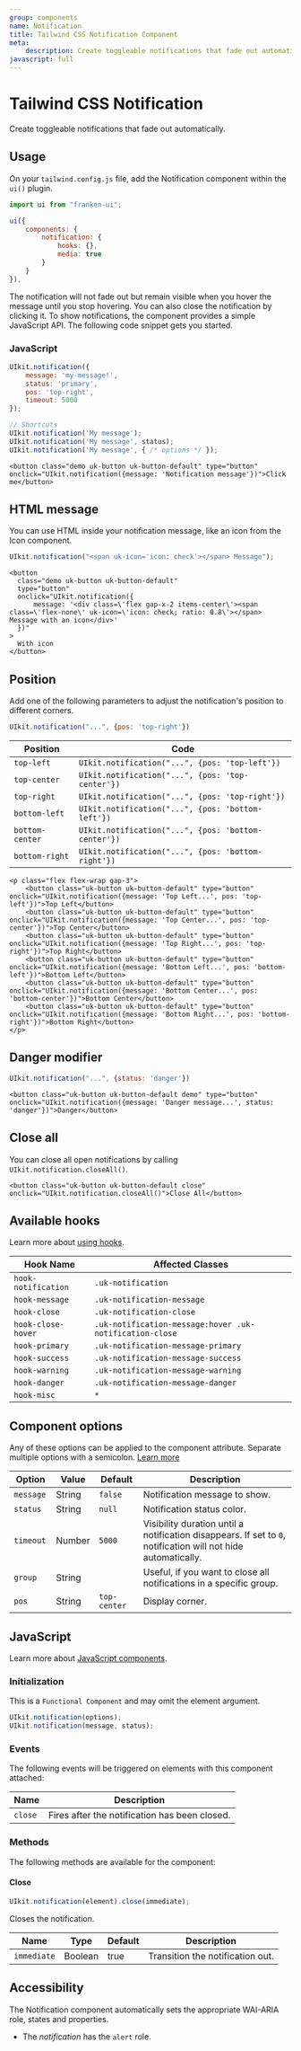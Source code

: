 ```yaml
---
group: components
name: Notification
title: Tailwind CSS Notification Component
meta:
    description: Create toggleable notifications that fade out automatically.
javascript: full
---
```


# Tailwind CSS Notification

<p class="mt-2 text-xl text-muted-foreground">Create toggleable notifications that fade out automatically.</p>

## Usage

On your `tailwind.config.js` file, add the Notification component within the `ui()` plugin.

```javascript
import ui from "franken-ui";

ui({
    components: {
        notification: {
            hooks: {},
            media: true
        }
    }
}),
```

The notification will not fade out but remain visible when you hover the message until you stop hovering. You can also close the notification by clicking it. To show notifications, the component provides a simple JavaScript API. The following code snippet gets you started.

### JavaScript

```javascript
UIkit.notification({
    message: 'my-message!',
    status: 'primary',
    pos: 'top-right',
    timeout: 5000
});

// Shortcuts
UIkit.notification('My message');
UIkit.notification('My message', status);
UIkit.notification('My message', { /* options */ });
```

```example
<button class="demo uk-button uk-button-default" type="button" onclick="UIkit.notification({message: 'Notification message'})">Click me</button>

```


## HTML message

You can use HTML inside your notification message, like an icon from the Icon component.

```javascript
UIkit.notification("<span uk-icon='icon: check'></span> Message");
```

```example
<button
  class="demo uk-button uk-button-default"
  type="button"
  onclick="UIkit.notification({
      message: '<div class=\'flex gap-x-2 items-center\'><span class=\'flex-none\' uk-icon=\'icon: check; ratio: 0.8\'></span> Message with an icon</div>'
  })"
>
  With icon
</button>
```

## Position

Add one of the following parameters to adjust the notification's position to different corners.


```javascript
UIkit.notification("...", {pos: 'top-right'})
```

| Position        | Code                                                |
|-----------------|-----------------------------------------------------|
| `top-left`      | `UIkit.notification("...", {pos: 'top-left'})`      |
| `top-center`    | `UIkit.notification("...", {pos: 'top-center'})`    |
| `top-right`     | `UIkit.notification("...", {pos: 'top-right'})`     |
| `bottom-left`   | `UIkit.notification("...", {pos: 'bottom-left'})`   |
| `bottom-center` | `UIkit.notification("...", {pos: 'bottom-center'})` |
| `bottom-right`  | `UIkit.notification("...", {pos: 'bottom-right'})`  |


```example
<p class="flex flex-wrap gap-3">
    <button class="uk-button uk-button-default" type="button" onclick="UIkit.notification({message: 'Top Left...', pos: 'top-left'})">Top Left</button>
    <button class="uk-button uk-button-default" type="button" onclick="UIkit.notification({message: 'Top Center...', pos: 'top-center'})">Top Center</button>
    <button class="uk-button uk-button-default" type="button" onclick="UIkit.notification({message: 'Top Right...', pos: 'top-right'})">Top Right</button>
    <button class="uk-button uk-button-default" type="button" onclick="UIkit.notification({message: 'Bottom Left...', pos: 'bottom-left'})">Bottom Left</button>
    <button class="uk-button uk-button-default" type="button" onclick="UIkit.notification({message: 'Bottom Center...', pos: 'bottom-center'})">Bottom Center</button>
    <button class="uk-button uk-button-default" type="button" onclick="UIkit.notification({message: 'Bottom Right...', pos: 'bottom-right'})">Bottom Right</button>
</p>
```

## Danger modifier

```javascript
UIkit.notification("...", {status: 'danger'})
```

```example
<button class="uk-button uk-button-default demo" type="button" onclick="UIkit.notification({message: 'Danger message...', status: 'danger'})">Danger</button>
```


## Close all

You can close all open notifications by calling `UIkit.notification.closeAll()`.

```example
<button class="uk-button uk-button-default close" onclick="UIkit.notification.closeAll()">Close All</button>

```

## Available hooks

Learn more about [using hooks](/docs/introduction#using-hooks).

| Hook Name           | Affected Classes                                        |
|---------------------|---------------------------------------------------------|
| `hook-notification` | `.uk-notification`                                      |
| `hook-message`      | `.uk-notification-message`                              |
| `hook-close`        | `.uk-notification-close`                                |
| `hook-close-hover`  | `.uk-notification-message:hover .uk-notification-close` |
| `hook-primary`      | `.uk-notification-message-primary`                      |
| `hook-success`      | `.uk-notification-message-success`                      |
| `hook-warning`      | `.uk-notification-message-warning`                      |
| `hook-danger`       | `.uk-notification-message-danger`                       |
| `hook-misc`         | `*`                                                     |

## Component options

Any of these options can be applied to the component attribute. Separate multiple options with a semicolon. [Learn more](javascript.md#component-configuration)

| Option     | Value  | Default      | Description                                                                                                   |
|------------|--------|--------------|---------------------------------------------------------------------------------------------------------------|
| `message ` | String | `false`      | Notification message to show.                                                                                 |
| `status`   | String | `null`       | Notification status color.                                                                                    |
| `timeout`  | Number | `5000`       | Visibility duration until a notification disappears. If set to `0`, notification will not hide automatically. |
| `group`    | String |              | Useful, if you want to close all notifications in a specific group.                                           |
| `pos`      | String | `top-center` | Display corner.                                                                                               |


## JavaScript

Learn more about [JavaScript components](javascript.md#programmatic-use).

### Initialization

This is a `Functional Component` and may omit the element argument.

```javascript
UIkit.notification(options);
UIkit.notification(message, status);
```

### Events

The following events will be triggered on elements with this component attached:

| Name    | Description                                   |
|---------|-----------------------------------------------|
| `close` | Fires after the notification has been closed. |

### Methods

The following methods are available for the component:

#### Close

```javascript
UIkit.notification(element).close(immediate);
```

Closes the notification.

| Name        | Type    | Default | Description                      |
|-------------|---------|---------|----------------------------------|
| `immediate` | Boolean | true    | Transition the notification out. |


## Accessibility

The Notification component automatically sets the appropriate WAI-ARIA role, states and properties.

- The *notification* has the `alert` role.
